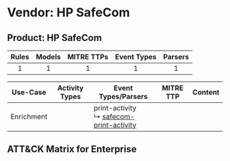 Vendor: HP SafeCom
==================
Product: HP SafeCom
-------------------
| Rules | Models | MITRE TTPs | Event Types | Parsers |
|:-----:|:------:|:----------:|:-----------:|:-------:|
|   1   |   1    |     1      |      1      |    1    |

|  Use-Case  | Activity Types | Event Types/Parsers                                                                                 | MITRE TTP | Content                                                  |
|:----------:| -------------- | --------------------------------------------------------------------------------------------------- | --------- | -------------------------------------------------------- |
| Enrichment | <ul></li></ul> |  print-activity<br> ↳ [safecom-print-activity](Parsers/parserContent_safecom-print-activity.md)<br> |           | [](Rules_Models/r_m_hp_safecom_hp_safecom_Enrichment.md) |

ATT&CK Matrix for Enterprise
----------------------------

